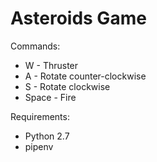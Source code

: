 # Asteroids Game

Commands:
* W - Thruster
* A - Rotate counter-clockwise
* S - Rotate clockwise
* Space - Fire

Requirements:
* Python 2.7
* pipenv
